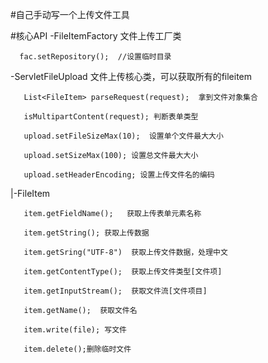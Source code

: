 #自己手动写一个上传文件工具

#核心API
-FileItemFactory   文件上传工厂类

      fac.setRepository();  //设置临时目录

-ServletFileUpload  文件上传核心类，可以获取所有的fileitem

       List<FileItem> parseRequest(request);  拿到文件对象集合

       isMultipartContent(request); 判断表单类型

       upload.setFileSizeMax(10);  设置单个文件最大大小

       upload.setSizeMax(100); 设置总文件最大大小

       upload.setHeaderEncoding; 设置上传文件名的编码
|-FileItem

       item.getFieldName();   获取上传表单元素名称

       item.getString(); 获取上传数据

       item.getSring("UTF-8")  获取上传文件数据，处理中文

       item.getContentType();  获取上传文件类型[文件项]

       item.getInputStream();  获取文件流[文件项目]

       item.getName();  获取文件名

       item.write(file); 写文件

       item.delete();删除临时文件

